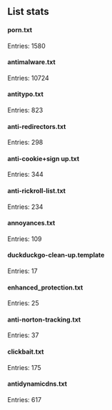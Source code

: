 ## List stats
#### porn.txt
Entries: 1580 <br> 
#### antimalware.txt
Entries: 10724 <br> 
#### antitypo.txt
Entries: 823 <br> 
#### anti-redirectors.txt
Entries: 298 <br> 
#### anti-cookie+sign up.txt
Entries: 344 <br> 
#### anti-rickroll-list.txt
Entries: 234 <br> 
#### annoyances.txt
Entries: 109 <br> 
#### duckduckgo-clean-up.template
Entries: 17 <br> 
#### enhanced_protection.txt
Entries: 25 <br> 
#### anti-norton-tracking.txt
Entries: 37 <br> 
#### clickbait.txt
Entries: 175 <br> 
#### antidynamicdns.txt
Entries: 617 <br> 
